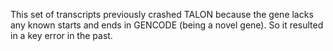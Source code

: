 This set of transcripts previously crashed TALON because the gene lacks any known starts and ends in GENCODE (being a novel gene). So it resulted in a key error in the past. 
